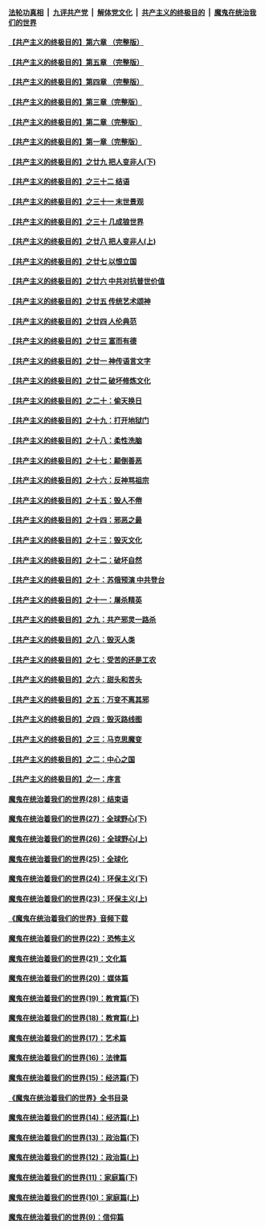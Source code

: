 ####  [法轮功真相](../../../../basic/blob/master/README.md?t=05200531) &nbsp;|&nbsp; [九评共产党](../../../../9ping.md/blob/master/README.md?t=05200531) &nbsp;|&nbsp; [解体党文化](../../../../jtdwh.md/blob/master/README.md?t=05200531)  &nbsp;|&nbsp; [共产主义的终极目的](../../../../gczydzjmd.md/blob/master/README.md?t=05200531) &nbsp;|&nbsp; [魔鬼在统治我们的世界](../../../../mgztzwmdsj.md/blob/master/README.md?t=05200531) 

#### [【共产主义的终极目的】第六章 （完整版）](../pages/nsc422/n11428913.md?t=05200531) 

#### [【共产主义的终极目的】第五章 （完整版）](../pages/nsc422/n11428912.md?t=05200531) 

#### [【共产主义的终极目的】第四章 （完整版）](../pages/nsc422/n11428907.md?t=05200531) 

#### [【共产主义的终极目的】第三章（完整版）](../pages/nsc422/n11428848.md?t=05200531) 

#### [【共产主义的终极目的】第二章（完整版）](../pages/nsc422/n11428831.md?t=05200531) 

#### [【共产主义的终极目的】第一章（完整版）](../pages/nsc422/n11417651.md?t=05200531) 

#### [【共产主义的终极目的】之廿九 把人变非人(下)](../pages/nsc422/n11344140.md?t=05200531) 

#### [【共产主义的终极目的】之三十二 结语](../pages/nsc422/n11360535.md?t=05200531) 

#### [【共产主义的终极目的】之三十一 末世景观](../pages/nsc422/n11351129.md?t=05200531) 

#### [【共产主义的终极目的】之三十 几成狼世界](../pages/nsc422/n11348280.md?t=05200531) 

#### [【共产主义的终极目的】之廿八 把人变非人(上)](../pages/nsc422/n11340492.md?t=05200531) 

#### [【共产主义的终极目的】之廿七 以恨立国](../pages/nsc422/n11336944.md?t=05200531) 

#### [【共产主义的终极目的】之廿六 中共对抗普世价值](../pages/nsc422/n11324785.md?t=05200531) 

#### [【共产主义的终极目的】之廿五 传统艺术颂神](../pages/nsc422/n11296396.md?t=05200531) 

#### [【共产主义的终极目的】之廿四 人伦典范](../pages/nsc422/n11296397.md?t=05200531) 

#### [【共产主义的终极目的】之廿三 富而有德](../pages/nsc422/n11283598.md?t=05200531) 

#### [【共产主义的终极目的】之廿一 神传语言文字](../pages/nsc422/n11263265.md?t=05200531) 

#### [【共产主义的终极目的】之廿二 破坏修炼文化](../pages/nsc422/n11245728.md?t=05200531) 

#### [【共产主义的终极目的】之二十：偷天换日](../pages/nsc422/n11238846.md?t=05200531) 

#### [【共产主义的终极目的】之十九：打开地狱门](../pages/nsc422/n11206376.md?t=05200531) 

#### [【共产主义的终极目的】之十八：柔性洗脑](../pages/nsc422/n11199994.md?t=05200531) 

#### [【共产主义的终极目的】之十七：颠倒善恶](../pages/nsc422/n11179782.md?t=05200531) 

#### [【共产主义的终极目的】之十六：反神骂祖宗](../pages/nsc422/n11166798.md?t=05200531) 

#### [【共产主义的终极目的】之十五：毁人不倦](../pages/nsc422/n11166792.md?t=05200531) 

#### [【共产主义的终极目的】之十四：邪恶之最](../pages/nsc422/n11150249.md?t=05200531) 

#### [【共产主义的终极目的】之十三：毁灭文化](../pages/nsc422/n11135227.md?t=05200531) 

#### [【共产主义的终极目的】之十二：破坏自然](../pages/nsc422/n11135214.md?t=05200531) 

#### [【共产主义的终极目的】之十：苏俄预演 中共登台](../pages/nsc422/n11118424.md?t=05200531) 

#### [【共产主义的终极目的】之十一：屠杀精英](../pages/nsc422/n11118442.md?t=05200531) 

#### [【共产主义的终极目的】之九：共产邪灵一路杀](../pages/nsc422/n11114139.md?t=05200531) 

#### [【共产主义的终极目的】之八：毁灭人类](../pages/nsc422/n11108503.md?t=05200531) 

#### [【共产主义的终极目的】之七：受苦的还是工农](../pages/nsc422/n11101809.md?t=05200531) 

#### [【共产主义的终极目的】之六：甜头和苦头](../pages/nsc422/n11096971.md?t=05200531) 

#### [【共产主义的终极目的】之五：万变不离其邪](../pages/nsc422/n11091285.md?t=05200531) 

#### [【共产主义的终极目的】之四：毁灭路线图](../pages/nsc422/n11086284.md?t=05200531) 

#### [【共产主义的终极目的】之三：马克思魔变](../pages/nsc422/n11061941.md?t=05200531) 

#### [【共产主义的终极目的】之二：中心之国](../pages/nsc422/n11047728.md?t=05200531) 

#### [【共产主义的终极目的】之一：序言](../pages/nsc422/n11086077.md?t=05200531) 

#### [魔鬼在统治着我们的世界(28)：结束语](../pages/nsc422/n10936246.md?t=05200531) 

#### [魔鬼在统治着我们的世界(27)：全球野心(下)](../pages/nsc422/n10928319.md?t=05200531) 

#### [魔鬼在统治着我们的世界(26)：全球野心(上)](../pages/nsc422/n10900318.md?t=05200531) 

#### [魔鬼在统治着我们的世界(25)：全球化](../pages/nsc422/n10788205.md?t=05200531) 

#### [魔鬼在统治着我们的世界(24)：环保主义(下)](../pages/nsc422/n10695307.md?t=05200531) 

#### [魔鬼在统治着我们的世界(23)：环保主义(上)](../pages/nsc422/n10688613.md?t=05200531) 

#### [《魔鬼在统治着我们的世界》音频下载](../pages/nsc422/n10635553.md?t=05200531) 

#### [魔鬼在统治着我们的世界(22)：恐怖主义](../pages/nsc422/n10614727.md?t=05200531) 

#### [魔鬼在统治着我们的世界(21)：文化篇](../pages/nsc422/n10597706.md?t=05200531) 

#### [魔鬼在统治着我们的世界(20)：媒体篇](../pages/nsc422/n10586579.md?t=05200531) 

#### [魔鬼在统治着我们的世界(19)：教育篇(下)](../pages/nsc422/n10564808.md?t=05200531) 

#### [魔鬼在统治着我们的世界(18)：教育篇(上)](../pages/nsc422/n10526970.md?t=05200531) 

#### [魔鬼在统治着我们的世界(17)：艺术篇](../pages/nsc422/n10499093.md?t=05200531) 

#### [魔鬼在统治着我们的世界(16)：法律篇](../pages/nsc422/n10485969.md?t=05200531) 

#### [魔鬼在统治着我们的世界(15)：经济篇(下)](../pages/nsc422/n10469975.md?t=05200531) 

#### [《魔鬼在统治着我们的世界》全书目录](../pages/nsc422/n10464261.md?t=05200531) 

#### [魔鬼在统治着我们的世界(14)：经济篇(上)](../pages/nsc422/n10457370.md?t=05200531) 

#### [魔鬼在统治着我们的世界(13)：政治篇(下)](../pages/nsc422/n10448270.md?t=05200531) 

#### [魔鬼在统治着我们的世界(12)：政治篇(上)](../pages/nsc422/n10444576.md?t=05200531) 

#### [魔鬼在统治着我们的世界(11)：家庭篇(下)](../pages/nsc422/n10440961.md?t=05200531) 

#### [魔鬼在统治着我们的世界(10)：家庭篇(上)](../pages/nsc422/n10435448.md?t=05200531) 

#### [魔鬼在统治着我们的世界(9)：信仰篇](../pages/nsc422/n10432159.md?t=05200531) 

